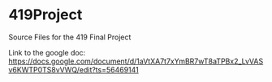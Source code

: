 # 419Project
Source Files for the 419 Final Project


Link to the google doc:
https://docs.google.com/document/d/1aVtXA7t7xYmBR7wT8aTPBx2_LvVASv6KWTP0TS8vVWQ/edit?ts=56469141
